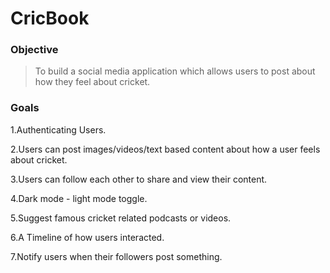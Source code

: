 # CricBook

### Objective
>To build a social media application which allows users to post about how they feel about cricket.
### Goals
1.Authenticating Users.

2.Users can post images/videos/text based content about how a user feels about cricket.

3.Users can follow each other to share and view their content.

4.Dark mode - light mode toggle.

5.Suggest famous cricket related podcasts or videos.

6.A Timeline of how users interacted.

7.Notify users when their followers post something.

